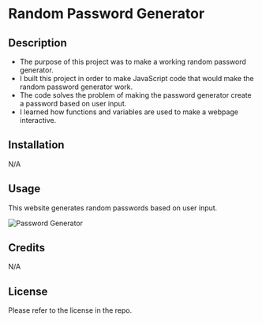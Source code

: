 # Random Password Generator

## Description

- The purpose of this project was to make a working random password generator.
- I built this project in order to make JavaScript code that would make the random password generator work.
- The  code solves the problem of making the password generator create a password based on user input.
- I learned how functions and variables are used to make a webpage interactive.

## Installation

N/A

## Usage

This website generates random passwords based on user input.

![Password Generator](./Develop/Assets/Images/screenshot.png.png)

## Credits

N/A

## License

Please refer to the license in the repo.

